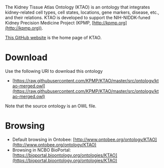 
The Kidney Tissue Atlas Ontology (KTAO) is an ontology that integrates kidney-related cell types, cell states, locations, gene markers, disease, etc., and their relations. KTAO is developed to support the NIH-NIDDK-funed Kidney Precision Medicine Project (KPMP, [http://kpmp.org](http://kpmp.org)).

[This GitHub website](https://github.com/KPMP/KTAO) is the home page of KTAO. 

# Download

Use the following URI to download this ontology

* [https://raw.githubusercontent.com/KPMP/KTAO/master/src/ontology/ktao-merged.owl](https://raw.githubusercontent.com/KPMP/KTAO/master/src/ontology/ktao-merged.owl)

Note that the source ontology is an OWL file.  

# Browsing

* Default browsing in Ontobee: [http://www.ontobee.org/ontology/KTAO](http://www.ontobee.org/ontology/KTAO)
* Browsing in NCBO BioPortal: [https://bioportal.bioontology.org/ontologies/KTAO](https://bioportal.bioontology.org/ontologies/KTAO)

